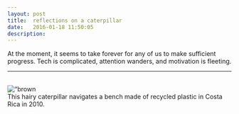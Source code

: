 ```yaml
---
layout: post
title:  reflections on a caterpillar
date:   2016-01-18 11:50:05
description: 
---
```

At the moment, it seems to take forever for any of us to make sufficient progress. Tech is complicated, attention wanders, and motivation is fleeting. 
<hr>
<br/>


<div class="img_row">
	<img class="col three" src="{{ site.baseurl }}/img/caterpillar.jpg" alt=“brown caterpiller moving long the top and side of a bench“ title=“caterpillar on bench”/>
</div>
<div class="col three caption">
	This hairy caterpillar navigates a bench made of recycled plastic in Costa Rica in 2010. 
</div>
